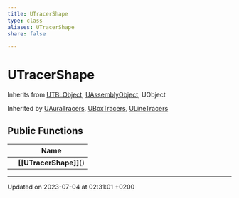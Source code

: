 ```yaml
---
title: UTracerShape
type: class
aliases: UTracerShape
share: false

---
```


# UTracerShape





Inherits from [UTBLObject](/docs/SDK/Source/Classes/classUTBLObject.md), [UAssemblyObject](/docs/SDK/Source/Classes/classUAssemblyObject.md), UObject

Inherited by [UAuraTracers](/docs/SDK/Source/Classes/classUAuraTracers.md), [UBoxTracers](/docs/SDK/Source/Classes/classUBoxTracers.md), [ULineTracers](/docs/SDK/Source/Classes/classULineTracers.md)

## Public Functions

|                | Name           |
| -------------- | -------------- |
| | **[[UTracerShape]]**() |

-------------------------------

Updated on 2023-07-04 at 02:31:01 +0200